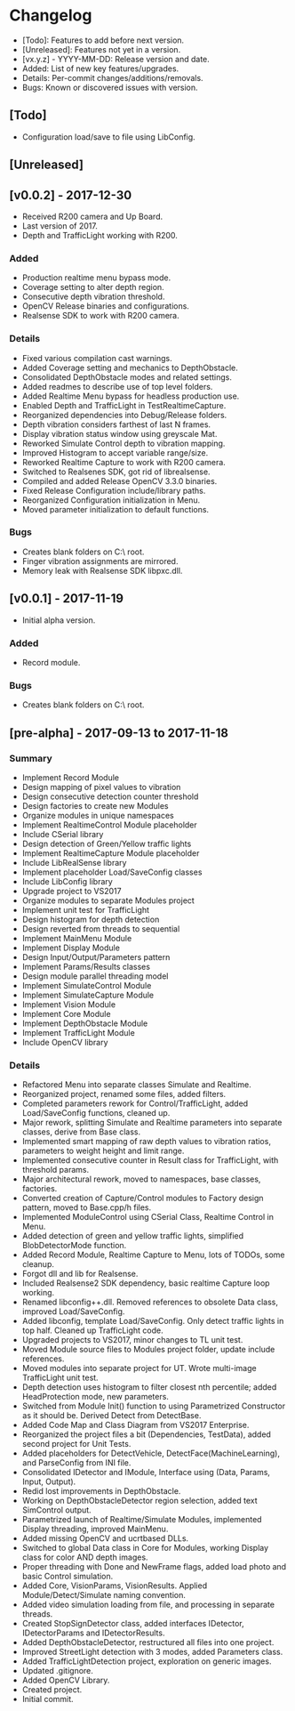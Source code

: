 # Changelog
- [Todo]: Features to add before next version.
- [Unreleased]: Features not yet in a version.
- [vx.y.z] - YYYY-MM-DD: Release version and date.
- Added: List of new key features/upgrades.
- Details: Per-commit changes/additions/removals.
- Bugs: Known or discovered issues with version.

## [Todo]
- Configuration load/save to file using LibConfig.

## [Unreleased]

## [v0.0.2] - 2017-12-30
- Received R200 camera and Up Board.
- Last version of 2017.
- Depth and TrafficLight working with R200.

### Added
- Production realtime menu bypass mode.
- Coverage setting to alter depth region.
- Consecutive depth vibration threshold.
- OpenCV Release binaries and configurations.
- Realsense SDK to work with R200 camera.

### Details
- Fixed various compilation cast warnings.
- Added Coverage setting and mechanics to DepthObstacle.
- Consolidated DepthObstacle modes and related settings.
- Added readmes to describe use of top level folders.
- Added Realtime Menu bypass for headless production use.
- Enabled Depth and TrafficLight in TestRealtimeCapture.
- Reorganized dependencies into Debug/Release folders.
- Depth vibration considers farthest of last N frames.
- Display vibration status window using greyscale Mat.
- Reworked Simulate Control depth to vibration mapping.
- Improved Histogram to accept variable range/size.
- Reworked Realtime Capture to work with R200 camera.
- Switched to Realsenes SDK, got rid of librealsense.
- Compiled and added Release OpenCV 3.3.0 binaries.
- Fixed Release Configuration include/library paths.
- Reorganized Configuration initialization in Menu.
- Moved parameter initialization to default functions.

### Bugs
- Creates blank folders on C:\ root.
- Finger vibration assignments are mirrored.
- Memory leak with Realsense SDK libpxc.dll.

## [v0.0.1] - 2017-11-19
- Initial alpha version.

### Added
- Record module.

### Bugs
- Creates blank folders on C:\ root.

## [pre-alpha] - 2017-09-13 to 2017-11-18
### Summary
- Implement	Record Module
- Design	mapping of pixel values to vibration
- Design	consecutive detection counter threshold
- Design	factories to create new Modules
- Organize	modules in unique namespaces
- Implement	RealtimeControl Module placeholder
- Include	CSerial library
- Design	detection of Green/Yellow traffic lights
- Implement	RealtimeCapture Module placeholder
- Include	LibRealSense library
- Implement	placeholder Load/SaveConfig classes
- Include	LibConfig library
- Upgrade	project to VS2017
- Organize	modules to separate Modules project
- Implement	unit test for TrafficLight
- Design	histogram for depth detection
- Design	reverted from threads to sequential
- Implement	MainMenu Module
- Implement	Display Module
- Design	Input/Output/Parameters pattern
- Implement Params/Results classes
- Design	module parallel threading model
- Implement	SimulateControl Module
- Implement	SimulateCapture Module
- Implement Vision Module
- Implement	Core Module
- Implement	DepthObstacle Module
- Implement	TrafficLight Module
- Include	OpenCV library

### Details
- Refactored Menu into separate classes Simulate and Realtime.
- Reorganized project, renamed some files, added filters.
- Completed parameters rework for Control/TrafficLight, added Load/SaveConfig functions, cleaned up.
- Major rework, splitting Simulate and Realtime parameters into separate classes, derive from Base class.
- Implemented smart mapping of raw depth values to vibration ratios, parameters to weight height and limit range.
- Implemented consecutive counter in Result class for TrafficLight, with threshold params.
- Major architectural rework, moved to namespaces, base classes, factories.
- Converted creation of Capture/Control modules to Factory design pattern, moved to Base.cpp/h files.
- Implemented ModuleControl using CSerial Class, Realtime Control in Menu.
- Added detection of green and yellow traffic lights, simplified BlobDetectorMode function.
- Added Record Module, Realtime Capture to Menu, lots of TODOs, some cleanup.
- Forgot dll and lib for Realsense.
- Included Realsense2 SDK dependency, basic realtime Capture loop working.
- Renamed libconfig++.dll. Removed references to obsolete Data class, improved Load/SaveConfig.
- Added libconfig, template Load/SaveConfig. Only detect traffic lights in top half. Cleaned up TrafficLight code.
- Upgraded projects to VS2017, minor changes to TL unit test.
- Moved Module source files to Modules project folder, update include references.
- Moved modules into separate project for UT. Wrote multi-image TrafficLight unit test.
- Depth detection uses histogram to filter closest nth percentile; added HeadProtection mode, new parameters.
- Switched from Module Init() function to using Parametrized Constructor as it should be. Derived Detect from DetectBase.
- Added Code Map and Class Diagram from VS2017 Enterprise.
- Reorganized the project files a bit (Dependencies, TestData), added second project for Unit Tests.
- Added placeholders for DetectVehicle, DetectFace(MachineLearning), and ParseConfig from INI file.
- Consolidated IDetector and IModule, Interface using (Data, Params, Input, Output).
- Redid lost improvements in DepthObstacle.
- Working on DepthObstacleDetector region selection, added text SimControl output.
- Parametrized launch of Realtime/Simulate Modules, implemented Display threading, improved MainMenu.
- Added missing OpenCV and ucrtbased DLLs.
- Switched to global Data class in Core for Modules, working Display class for color AND depth images.
- Proper threading with Done and NewFrame flags, added load photo and basic Control simulation.
- Added Core, VisionParams, VisionResults. Applied Module/Detect/Simulate naming convention.
- Added video simulation loading from file, and processing in separate threads.
- Created StopSignDetector class, added interfaces IDetector, IDetectorParams and IDetectorResults.
- Added DepthObstacleDetector, restructured all files into one project.
- Improved StreetLight detection with 3 modes, added Parameters class.
- Added TrafficLightDetection project, exploration on generic images.
- Updated .gitignore.
- Added OpenCV Library.
- Created project.
- Initial commit.